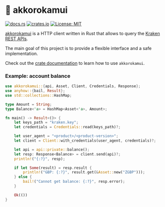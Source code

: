 # :octopus: akkorokamui

[![docs.rs](https://docs.rs/akkorokamui/badge.svg)](https://docs.rs/akkorokamui)
[![crates.io](https://img.shields.io/crates/v/akkorokamui.svg)](https://crates.io/crates/akkorokamui)
[![License: MIT](https://img.shields.io/badge/License-MIT-blue.svg)](LICENSE)

[akkorokamui](https://en.wikipedia.org/wiki/Akkorokamui) is a HTTP client
written in Rust that allows to query the
[Kraken REST APIs](https://docs.kraken.com/rest).

The main goal of this project is to provide a flexible interface and a safe
implementation.

Check out the [crate documentation](https://docs.rs/akkorokamui) to learn how to
use `akkorokamui`.


### Example: account balance

```rust
use akkorokamui::{api, Asset, Client, Credentials, Response};
use anyhow::{bail, Result};
use std::collections::HashMap;

type Amount = String;
type Balance<'a> = HashMap<Asset<'a>, Amount>;

fn main() -> Result<()> {
    let keys_path = "kraken.key";
    let credentials = Credentials::read(keys_path)?;

    let user_agent = "<product>/<product-version>";
    let client = Client::with_credentials(user_agent, credentials)?;

    let api = api::private::balance();
    let resp: Response<Balance> = client.send(api)?;
    println!("{:?}", resp);

    if let Some(result) = resp.result {
        println!("GBP: {:?}", result.get(&Asset::new("ZGBP")));
    } else {
        bail!("Cannot get balance: {:?}", resp.error);
    }

    Ok(())
}
```

